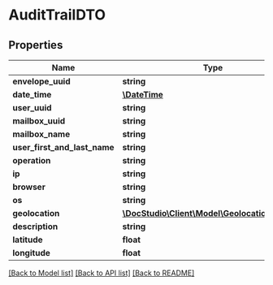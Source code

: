# AuditTrailDTO

## Properties
Name | Type | Description | Notes
------------ | ------------- | ------------- | -------------
**envelope_uuid** | **string** |  | [optional] 
**date_time** | [**\DateTime**](\DateTime.md) |  | [optional] 
**user_uuid** | **string** |  | [optional] 
**mailbox_uuid** | **string** |  | [optional] 
**mailbox_name** | **string** |  | [optional] 
**user_first_and_last_name** | **string** |  | [optional] 
**operation** | **string** |  | [optional] 
**ip** | **string** |  | [optional] 
**browser** | **string** |  | [optional] 
**os** | **string** |  | [optional] 
**geolocation** | [**\DocStudio\Client\Model\GeolocationInfoDTO**](GeolocationInfoDTO.md) |  | [optional] 
**description** | **string** |  | [optional] 
**latitude** | **float** |  | [optional] 
**longitude** | **float** |  | [optional] 

[[Back to Model list]](../../README.md#documentation-for-models) [[Back to API list]](../../README.md#documentation-for-api-endpoints) [[Back to README]](../../README.md)

